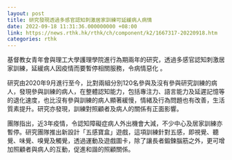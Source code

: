 ```yaml
---
layout: post
title: 研究發現透過多感官認知刺激居家訓練可延緩病人病情
date: 2022-09-18 11:31:36.000000000 +08:00
link: https://news.rthk.hk/rthk/ch/component/k2/1667317-20220918.htm
categories: rthk
---
```


基督教女青年會與理工大學護理學院進行為期兩年的研究，透過多感官認知刺激居家訓練，延緩病人因疫情而要暫停相關服務，令病情惡化 。 

研究由2020年9月進行至今，比對兩組分別120名參與及沒有參與研究訓練的病人，發現參與訓練的病人，在整體認知能力，包括專注力、語言能力及延遲記憶等的退化速度，也比沒有參與訓練的病人顯著緩慢，情緒及行為問題也有改善，生活質素提升。研究亦發現，訓練對照顧者及病人的關係有正面影響。

團隊指出，近3年疫情，令認知障礙症病人外出機會大減，不少中心及居家訓練亦暫停。研究團隊推出新設計「五感寶盒」遊戲，這項訓練針對五感，即視覺、聽覺、味覺、嗅覺及觸覺，透過運動及遊戲圖卡，除了讓長者鍛鍊腦筋之外，更可增加照顧者與病人的互動，促進和諧的照顧關係。
